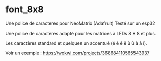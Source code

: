 # font_8x8
Une police de caracteres pour NeoMatrix (Adafruit)
Testé sur un esp32

Une police de caractères adapté pour les matrices à LEDs 8 * 8  et plus.

Les caractères standard et quelques un accentué (é è ê ë ù û à â ï).

Voir un exemple :
https://wokwi.com/projects/368684110565543937
